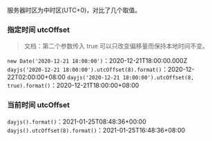 服务器时区为中时区(UTC+0)，对比了几个取值。

### 指定时间 utcOffset

> 文档：第二个参数传入 true 可以只改变偏移量而保持本地时间不变。

`new Date('2020-12-21 18:00:00')`：2020-12-21T18:00:00.000Z
`dayjs('2020-12-21 18:00:00').utcOffset(8).format()`：2020-12-22T02:00:00+08:00
`dayjs('2020-12-21 18:00:00').utcOffset(8, true).format()`：2020-12-21T18:00:00+08:00

### 当前时间 utcOffset

`dayjs().format()`：2021-01-25T08:48:36+00:00
`dayjs().utcOffset(8).format()`：2021-01-25T16:48:36+08:00
